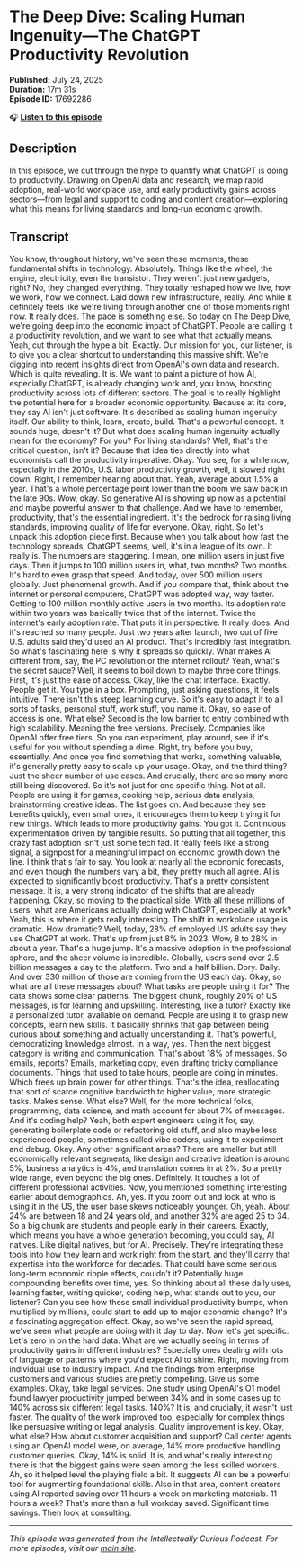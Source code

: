 # The Deep Dive: Scaling Human Ingenuity—The ChatGPT Productivity Revolution

**Published:** July 24, 2025  
**Duration:** 17m 31s  
**Episode ID:** 17692286

🎧 **[Listen to this episode](https://intellectuallycurious.buzzsprout.com/2529712/episodes/17692286-the-deep-dive-scaling-human-ingenuity—the-chatgpt-productivity-revolution)**

## Description

In this episode, we cut through the hype to quantify what ChatGPT is doing to productivity. Drawing on OpenAI data and research, we map rapid adoption, real-world workplace use, and early productivity gains across sectors—from legal and support to coding and content creation—exploring what this means for living standards and long‑run economic growth.

## Transcript

You know, throughout history, we've seen these moments, these fundamental shifts in technology. Absolutely. Things like the wheel, the engine, electricity, even the transistor. They weren't just new gadgets, right? No, they changed everything. They totally reshaped how we live, how we work, how we connect. Laid down new infrastructure, really. And while it definitely feels like we're living through another one of those moments right now. It really does. The pace is something else. So today on The Deep Dive, we're going deep into the economic impact of ChatGPT. People are calling it a productivity revolution, and we want to see what that actually means. Yeah, cut through the hype a bit. Exactly. Our mission for you, our listener, is to give you a clear shortcut to understanding this massive shift. We're digging into recent insights direct from OpenAI's own data and research. Which is quite revealing. It is. We want to paint a picture of how AI, especially ChatGPT, is already changing work and, you know, boosting productivity across lots of different sectors. The goal is to really highlight the potential here for a broader economic opportunity. Because at its core, they say AI isn't just software. It's described as scaling human ingenuity itself. Our ability to think, learn, create, build. That's a powerful concept. It sounds huge, doesn't it? But what does scaling human ingenuity actually mean for the economy? For you? For living standards? Well, that's the critical question, isn't it? Because that idea ties directly into what economists call the productivity imperative. Okay. You see, for a while now, especially in the 2010s, U.S. labor productivity growth, well, it slowed right down. Right, I remember hearing about that. Yeah, average about 1.5% a year. That's a whole percentage point lower than the boom we saw back in the late 90s. Wow, okay. So generative AI is showing up now as a potential and maybe powerful answer to that challenge. And we have to remember, productivity, that's the essential ingredient. It's the bedrock for raising living standards, improving quality of life for everyone. Okay, right. So let's unpack this adoption piece first. Because when you talk about how fast the technology spreads, ChatGPT seems, well, it's in a league of its own. It really is. The numbers are staggering. I mean, one million users in just five days. Then it jumps to 100 million users in, what, two months? Two months. It's hard to even grasp that speed. And today, over 500 million users globally. Just phenomenal growth. And if you compare that, think about the internet or personal computers, ChatGPT was adopted way, way faster. Getting to 100 million monthly active users in two months. Its adoption rate within two years was basically twice that of the internet. Twice the internet's early adoption rate. That puts it in perspective. It really does. And it's reached so many people. Just two years after launch, two out of five U.S. adults said they'd used an AI product. That's incredibly fast integration. So what's fascinating here is why it spreads so quickly. What makes AI different from, say, the PC revolution or the internet rollout? Yeah, what's the secret sauce? Well, it seems to boil down to maybe three core things. First, it's just the ease of access. Okay, like the chat interface. Exactly. People get it. You type in a box. Prompting, just asking questions, it feels intuitive. There isn't this steep learning curve. So it's easy to adapt it to all sorts of tasks, personal stuff, work stuff, you name it. Okay, so ease of access is one. What else? Second is the low barrier to entry combined with high scalability. Meaning the free versions. Precisely. Companies like OpenAI offer free tiers. So you can experiment, play around, see if it's useful for you without spending a dime. Right, try before you buy, essentially. And once you find something that works, something valuable, it's generally pretty easy to scale up your usage. Okay, and the third thing? Just the sheer number of use cases. And crucially, there are so many more still being discovered. So it's not just for one specific thing. Not at all. People are using it for games, cooking help, serious data analysis, brainstorming creative ideas. The list goes on. And because they see benefits quickly, even small ones, it encourages them to keep trying it for new things. Which leads to more productivity gains. You got it. Continuous experimentation driven by tangible results. So putting that all together, this crazy fast adoption isn't just some tech fad. It really feels like a strong signal, a signpost for a meaningful impact on economic growth down the line. I think that's fair to say. You look at nearly all the economic forecasts, and even though the numbers vary a bit, they pretty much all agree. AI is expected to significantly boost productivity. That's a pretty consistent message. It is, a very strong indicator of the shifts that are already happening. Okay, so moving to the practical side. With all these millions of users, what are Americans actually doing with ChatGPT, especially at work? Yeah, this is where it gets really interesting. The shift in workplace usage is dramatic. How dramatic? Well, today, 28% of employed US adults say they use ChatGPT at work. That's up from just 8% in 2023. Wow, 8 to 28% in about a year. That's a huge jump. It's a massive adoption in the professional sphere, and the sheer volume is incredible. Globally, users send over 2.5 billion messages a day to the platform. Two and a half billion. Dory. Daily. And over 330 million of those are coming from the US each day. Okay, so what are all these messages about? What tasks are people using it for? The data shows some clear patterns. The biggest chunk, roughly 20% of US messages, is for learning and upskilling. Interesting, like a tutor? Exactly like a personalized tutor, available on demand. People are using it to grasp new concepts, learn new skills. It basically shrinks that gap between being curious about something and actually understanding it. That's powerful, democratizing knowledge almost. In a way, yes. Then the next biggest category is writing and communication. That's about 18% of messages. So emails, reports? Emails, marketing copy, even drafting tricky compliance documents. Things that used to take hours, people are doing in minutes. Which frees up brain power for other things. That's the idea, reallocating that sort of scarce cognitive bandwidth to higher value, more strategic tasks. Makes sense. What else? Well, for the more technical folks, programming, data science, and math account for about 7% of messages. And it's coding help? Yeah, both expert engineers using it for, say, generating boilerplate code or refactoring old stuff, and also maybe less experienced people, sometimes called vibe coders, using it to experiment and debug. Okay. Any other significant areas? There are smaller but still economically relevant segments, like design and creative ideation is around 5%, business analytics is 4%, and translation comes in at 2%. So a pretty wide range, even beyond the big ones. Definitely. It touches a lot of different professional activities. Now, you mentioned something interesting earlier about demographics. Ah, yes. If you zoom out and look at who is using it in the US, the user base skews noticeably younger. Oh, yeah. About 24% are between 18 and 24 years old, and another 32% are aged 25 to 34. So a big chunk are students and people early in their careers. Exactly, which means you have a whole generation becoming, you could say, AI natives. Like digital natives, but for AI. Precisely. They're integrating these tools into how they learn and work right from the start, and they'll carry that expertise into the workforce for decades. That could have some serious long-term economic ripple effects, couldn't it? Potentially huge compounding benefits over time, yes. So thinking about all these daily uses, learning faster, writing quicker, coding help, what stands out to you, our listener? Can you see how these small individual productivity bumps, when multiplied by millions, could start to add up to major economic change? It's a fascinating aggregation effect. Okay, so we've seen the rapid spread, we've seen what people are doing with it day to day. Now let's get specific. Let's zero in on the hard data. What are we actually seeing in terms of productivity gains in different industries? Especially ones dealing with lots of language or patterns where you'd expect AI to shine. Right, moving from individual use to industry impact. And the findings from enterprise customers and various studies are pretty compelling. Give us some examples. Okay, take legal services. One study using OpenAI's O1 model found lawyer productivity jumped between 34% and in some cases up to 140% across six different legal tasks. 140%? It is, and crucially, it wasn't just faster. The quality of the work improved too, especially for complex things like persuasive writing or legal analysis. Quality improvement is key. Okay, what else? How about customer acquisition and support? Call center agents using an OpenAI model were, on average, 14% more productive handling customer queries. Okay, 14% is solid. It is, and what's really interesting there is that the biggest gains were seen among the less skilled workers. Ah, so it helped level the playing field a bit. It suggests AI can be a powerful tool for augmenting foundational skills. Also in that area, content creators using AI reported saving over 11 hours a week on marketing materials. 11 hours a week? That's more than a full workday saved. Significant time savings. Then look at consulting.

---
*This episode was generated from the Intellectually Curious Podcast. For more episodes, visit our [main site](https://intellectuallycurious.buzzsprout.com).*
